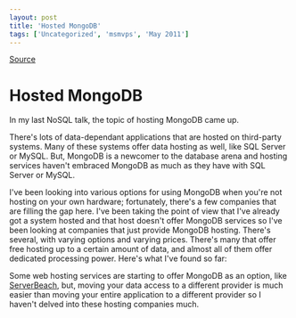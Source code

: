```yaml
---
layout: post
title: 'Hosted MongoDB'
tags: ['Uncategorized', 'msmvps', 'May 2011']
---
```

[Source](http://blogs.msmvps.com/peterritchie/2011/05/22/hosted-mongodb/ "Permalink to Hosted MongoDB")

# Hosted MongoDB

In my last NoSQL talk, the topic of hosting MongoDB came up.

There's lots of data-dependant applications that are hosted on third-party systems. Many of these systems offer data hosting as well, like SQL Server or MySQL. But, MongoDB is a newcomer to the database arena and hosting services haven't embraced MongoDB as much as they have with SQL Server or MySQL.

I've been looking into various options for using MongoDB when you're not hosting on your own hardware; fortunately, there's a few companies that are filling the gap here. I've been taking the point of view that I've already got a system hosted and that host doesn't offer MongoDB services so I've been looking at companies that just provide MongoDB hosting. There's several, with varying options and varying prices. There's many that offer free hosting up to a certain amount of data, and almost all of them offer dedicated processing power. Here's what I've found so far:



Some web hosting services are starting to offer MongoDB as an option, like [ServerBeach][1], but, moving your data access to a different provider is much easier than moving your entire application to a different provider so I haven't delved into these hosting companies much.

[1]: http://www.serverbeach.com/services/software.php#database


